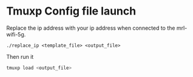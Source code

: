 # Tmuxp Config file launch

Replace the ip address with your ip address when connected to the mrl-wifi-5g.

```
./replace_ip <template_file> <output_file>
```

Then run it 

```bash
tmuxp load <output_file>
```
